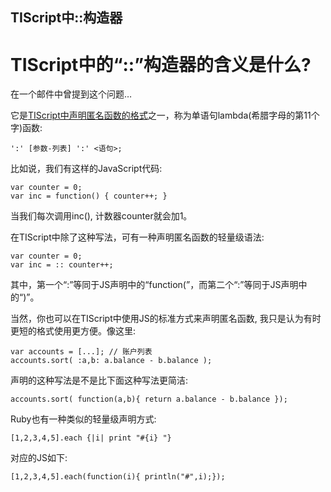 ## TIScript中::构造器

<div class="post" id="post-41691">
	 <h1 class="storytitle">TIScript中的“::”构造器的含义是什么?</h1>
</div>
	<div class="storycontent">
		<p>在一个邮件中曾提到这个问题…</p>
<p>它是<a href="http://www.codeproject.com/Articles/33662/TIScript-language-a-gentle-extension-of-JavaScript">TIScript中声明匿名函数的格式</a>֮之一，称为单语句lambda(希腊字母的第11个字)函数:</p>
<pre><code>':' [参数-列表] ':' &lt;语句>;</code></pre>
<p>比如说，我们有这样的JavaScript代码: </p>
<pre class="brush: js;"><code>var counter = 0;
var inc = function() { counter++; }</code></pre>
<p>当我们每次调用inc(), 计数器counter就会加1。</p>
<p>在TIScript中除了这种写法，可有一种声明匿名函数的轻量级语法:</p>
<pre class="brush: js;"><code>var counter = 0;
var inc = :: counter++; </code></pre>
<p>其中，第一个“:”等同于JS声明中的“function(”，而第二个“:”等同于JS声明中的“)”。</p>
<p>当然，你也可以在TIScript中使用JS的标准方式来声明匿名函数, 我只是认为有时更短的格式使用更方便。像这里:</p>
<pre class="brush: js;"><code>var accounts = [...]; // 账户列表
accounts.sort( :a,b: a.balance - b.balance );</code></pre>
<p>声明的这种写法是不是比下面这种写法更简洁:</p>
<pre class="brush: js;"><code>accounts.sort( function(a,b){ return a.balance - b.balance });</code></pre>
<p>Ruby也有一种类似的轻量级声明方式:</p>
<pre><code>[1,2,3,4,5].each {|i| print "#{i} "}</code></pre>
<p>对应的JS如下:</p>
<pre class="brush: js;"><code>[1,2,3,4,5].each(function(i){ println("#",i);});</code></pre>
	</div>
</div>